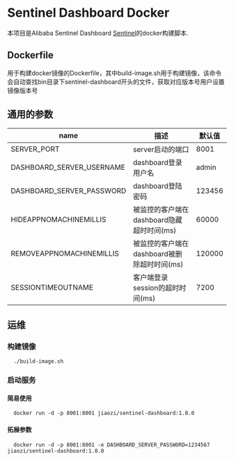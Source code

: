 # Sentinel Dashboard Docker

本项目是Alibaba Sentinel Dashboard [Sentinel](https://github.com/alibaba/Sentinel)的docker构建脚本.

## Dockerfile
用于构建docker镜像的Dockerfile，其中build-image.sh用于构建镜像，该命令会自动查找bin目录下sentinel-dashboard开头的文件，获取对应版本号用户设置镜像版本号


## 通用的参数

| name                         | 描述                            | 默认值                         |
| ---------------------------- | -------------------------------------- | ------------------------------ |
| SERVER_PORT                  | server启动的端口                         | 8001                           |
| DASHBOARD_SERVER_USERNAME    | dashboard登录用户名                  | admin            |
| DASHBOARD_SERVER_PASSWORD    | dashboard登陆密码                     | 123456                   |
| HIDEAPPNOMACHINEMILLIS       | 被监控的客户端在dashboard隐藏超时时间(ms)   | 60000                    |
| REMOVEAPPNOMACHINEMILLIS       | 被监控的客户端在dashboard被删除超时时间(ms)   | 120000                    |
| SESSIONTIMEOUTNAME       | 客户端登录session的超时时间(ms)   | 7200                    |

## 运维
### 构建镜像
```shell script
  ./build-image.sh
```
### 启动服务
#### 简易使用
```shell script
  docker run -d -p 8001:8001 jiaozi/sentinel-dashboard:1.8.0
```
#### 拓展参数
```shell script
  docker run -d -p 8001:8001 -e DASHBOARD_SERVER_PASSWORD=1234567 jiaozi/sentinel-dashboard:1.8.0
```